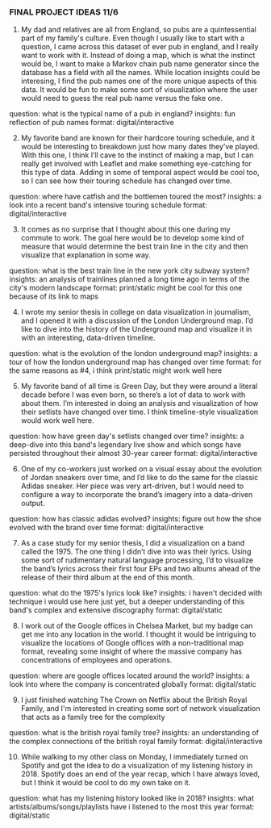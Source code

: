 ### FINAL PROJECT IDEAS 11/6

1. My dad and relatives are all from England, so pubs are a quintessential part of my family's culture. Even though I usually like to start with a question, I came across this dataset of ever pub in england, and I really want to work with it. Instead of doing a map, which is what the instinct would be, I want to make a Markov chain pub name generator since the database has a field with all the names. While location insights could be interesing, I find the pub names one of the more unique aspects of this data. It would be fun to make some sort of visualization where the user would need to guess the real pub name versus the fake one.

question: what is the typical name of a pub in england?
insights: fun reflection of pub names
format: digital/interactive

2. My favorite band are known for their hardcore touring schedule, and it would be interesting to breakdown just how many dates they’ve played. With this one, I think I’ll cave to the instinct of making a map, but I can really get involved with Leaflet and make something eye-catching for this type of data. Adding in some of temporal aspect would be cool too, so I can see how their touring schedule has changed over time.

question: where have catfish and the bottlemen toured the most?
insights: a look into a recent band's intensive touring schedule
format: digital/interactive

3. It comes as no surprise that I thought about this one during my commute to work. The goal here would be to develop some kind of measure that would determine the best train line in the city and then visualize that explanation in some way.

question: what is the best train line in the new york city subway system?
insights: an analysis of trainlines planned a long time ago in terms of the city's modern landscape
format: print/static might be cool for this one because of its link to maps

4. I wrote my senior thesis in college on data visualization in journalism, and I opened it with a discussion of the London Underground map. I’d like to dive into the history of the Underground map and visualize it in with an interesting, data-driven timeline.

question: what is the evolution of the london underground map?
insights: a tour of how the london underground map has changed over time
format: for the same reasons as #4, i think print/static might work well here

5. My favorite band of all time is Green Day, but they were around a literal decade before I was even born, so there’s a lot of data to work with about them. I’m interested in doing an analysis and visualization of how their setlists have changed over time. I think timeline-style visualization would work well here.

question: how have green day's setlists changed over time?
insights: a deep-dive into this band's legendary live show and which songs have persisted throughout their almost 30-year career
format: digital/interactive

6. One of my co-workers just worked on a visual essay about the evolution of Jordan sneakers over time, and I’d like to do the same for the classic Adidas sneaker. Her piece was very art-driven, but I would need to configure a way to incorporate the brand’s imagery into a data-driven output.

question: how has classic adidas evolved?
insights: figure out how the shoe evolved with the brand over time
format: digital/interactive

7. As a case study for my senior thesis, I did a visualization on a band called the 1975. The one thing I didn’t dive into was their lyrics. Using some sort of rudimentary natural language processing, I’d to visualize the band’s lyrics across their first four EPs and two albums ahead of the release of their third album at the end of this month.

question: what do the 1975's lyrics look like?
insights: i haven't decided with technique i would use here just yet, but a deeper understanding of this band's complex and extensive discography
format: digital/static

8. I work out of the Google offices in Chelsea Market, but my badge can get me into any location in the world. I thought it would be intriguing to visualize the locations of Google offices with a non-traditional map format, revealing some insight of where the massive company has concentrations of employees and operations.

question: where are google offices located around the world?
insights: a look into where the company is concentrated globally
format: digital/static

9. I just finished watching The Crown on Netflix about the British Royal Family, and I'm interested in creating some sort of network visualization that acts as a family tree for the complexity 

question: what is the british royal family tree?
insights: an understanding of the complex connections of the british royal family
format: digital/interactive

10. While walking to my other class on Monday, I immediately turned on Spotify and got the idea to do a visualization of my listening history in 2018. Spotify does an end of the year recap, which I have always loved, but I think it would be cool to do my own take on it.

question: what has my listening history looked like in 2018?
insights: what artists/albums/songs/playlists have i listened to the most this year
format: digital/static 